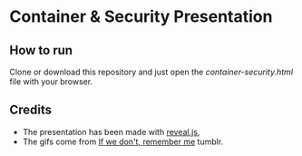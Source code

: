 # Container & Security Presentation

## How to run

Clone or download this repository and just open the _container-security.html_ file with your browser.

## Credits

- The presentation has been made with [reveal.js](https://github.com/hakimel/reveal.js/),
- The gifs come from [If we don't, remember me](https://iwdrm.tumblr.com/) tumblr.

